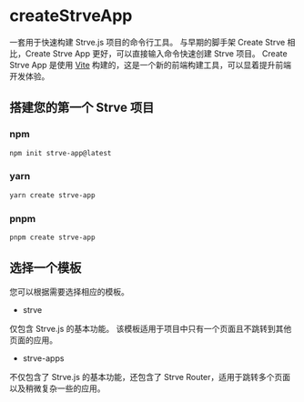 # createStrveApp

一套用于快速构建 Strve.js 项目的命令行工具。 与早期的脚手架 Create Strve 相比，Create Strve App 更好，可以直接输入命令快速创建 Strve 项目。 Create Strve App 是使用 [Vite](https://vitejs.dev/) 构建的，这是一个新的前端构建工具，可以显着提升前端开发体验。

## 搭建您的第一个 Strve 项目

### npm

```bash
npm init strve-app@latest
```

### yarn

```bash
yarn create strve-app
```

### pnpm

```bash
pnpm create strve-app
```

## 选择一个模板

您可以根据需要选择相应的模板。

- strve

仅包含 Strve.js 的基本功能。 该模板适用于项目中只有一个页面且不跳转到其他页面的应用。

- strve-apps

不仅包含了 Strve.js 的基本功能，还包含了 Strve Router，适用于跳转多个页面以及稍微复杂一些的应用。

